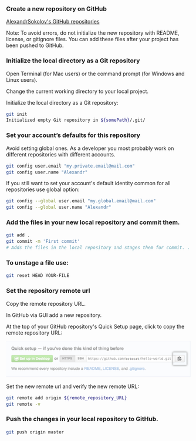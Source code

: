 ### Create a new repository on GitHub

[AlexandrSokolov's GitHub repositories](https://github.com/AlexandrSokolov?tab=repositories)

Note: To avoid errors, do not initialize the new repository with README, license, or gitignore files. 
You can add these files after your project has been pushed to GitHub.

### Initialize the local directory as a Git repository

Open Terminal (for Mac users) or the command prompt (for Windows and Linux users).

Change the current working directory to your local project.

Initialize the local directory as a Git repository:
```bash
git init
Initialized empty Git repository in ${somePath}/.git/
```

### Set your account’s defaults for this repository

Avoid setting global ones. As a developer you most probably work on different repositories with different accounts.

```bash
git config user.email "my.private.email@mail.com"
git config user.name "Alexandr"
```

If you still want to set your account's default identity common for all repositories use global option:
```bash
git config --global user.email "my.global.email@mail.com"
git config --global user.name "Alexandr"
```

### Add the files in your new local repository and commit them.

```bash
git add .
git commit -m 'First commit'
# Adds the files in the local repository and stages them for commit. .
```

### To unstage a file use: 
```bash
git reset HEAD YOUR-FILE
```

### Set the repository remote url 

Copy the remote repository URL.

In GitHub via GUI add a new repository.

At the top of your GitHub repository's Quick Setup page, click  to copy the remote repository URL:

![Copy URL button](images/copy.url.png)

Set the new remote url and verify the new remote URL:

```bash
git remote add origin ${remote_repository_URL}
git remote -v
```

### Push the changes in your local repository to GitHub.
```bash
git push origin master
```


